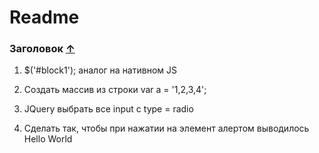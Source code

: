 # Readme

### Заголовок [&uarr;](#Readme)

1) $('#block1'); аналог на нативном JS

2) Создать массив из строки
   var a = '1,2,3,4';

3) JQuery выбрать все input c type = radio

4) Сделать так, чтобы при нажатии на элемент <a> алертом выводилось Hello World
